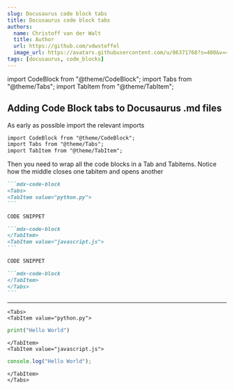 ```yaml
---
slug: Docusaurus code block tabs
title: Docusaurus code block tabs
authors:
  name: Christoff van der Walt
  title: Author
  url: https://github.com/vdwstoffel
  image_url: https://avatars.githubusercontent.com/u/86371768?s=400&v=4
tags: [docusaurus, code_blocks]
---
```


import CodeBlock from "@theme/CodeBlock";
import Tabs from "@theme/Tabs";
import TabItem from "@theme/TabItem";

## Adding Code Block tabs to Docusaurus .md files

As early as possible import the relevant imports

```md
import CodeBlock from "@theme/CodeBlock";
import Tabs from "@theme/Tabs";
import TabItem from "@theme/TabItem";
```

Then you need to wrap all the code blocks in a Tab and Tabitems. Notice how the middle closes one tabitem and opens another

````md
```mdx-code-block
<Tabs>
<TabItem value="python.py">
```

CODE SNIPPET

```mdx-code-block
</TabItem>
<TabItem value="javascript.js">
```

CODE SNIPPET

```mdx-code-block
</TabItem>
</Tabs>
```
````

---

```mdx-code-block
<Tabs>
<TabItem value="python.py">
```

```python
print("Hello World")
```

```mdx-code-block
</TabItem>
<TabItem value="javascript.js">
```

```js
console.log("Hello World");
```

```mdx-code-block
</TabItem>
</Tabs>
```

